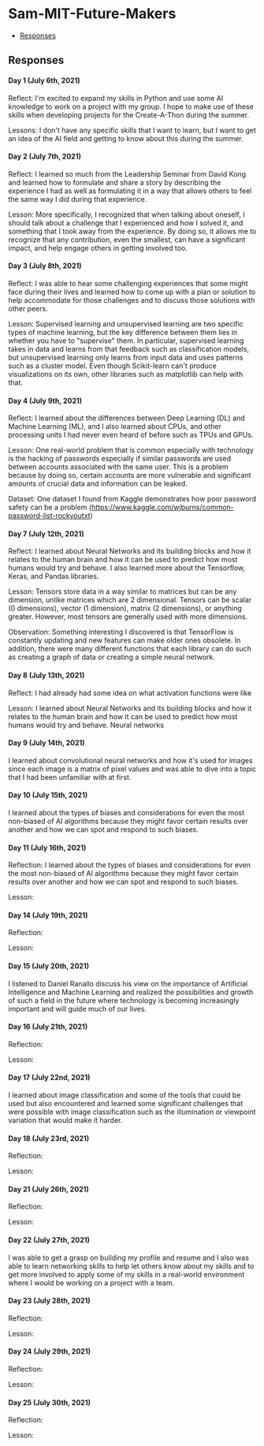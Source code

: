 # Sam-MIT-Future-Makers

- [Responses](#responses)

## Responses
#### Day 1 (July 6th, 2021)
Reflect: I'm excited to expand my skills in Python and use some AI knowledge to work on a project with my group. I hope to make use of these skills when developing projects for the Create-A-Thon during the summer.

Lessons: I don't have any specific skills that I want to learn, but I want to get an idea of the AI field and getting to know about this during the summer.

#### Day 2 (July 7th, 2021)
Reflect: I learned so much from the Leadership Seminar from David Kong and learned how to formulate and share a story by describing the experience I had as well as formulating it in a way that allows others to feel the same way I did during that experience. 

Lesson: More specifically, I recognized that when talking about oneself, I should talk about a challenge that I experienced and how I solved it, and something that I took away from the experience. By doing so, it allows me to recognize that any contribution, even the smallest, can have a significant impact, and help engage others in getting involved too.

#### Day 3 (July 8th, 2021)
Reflect: I was able to hear some challenging experiences that some might face during their lives and learned how to come up with a plan or solution to help accommodate for those challenges and to discuss those solutions with other peers.

Lesson: Supervised learning and unsupervised learning are two specific types of machine learning, but the key difference between them lies in whether you have to "supervise" them. In particular, supervised learning takes in data and learns from that feedback such as classification models, but unsupervised learning only learns from input data and uses patterns such as a cluster model. Even though Scikit-learn can't produce visualizations on its own, other libraries such as matplotlib can help with that.

#### Day 4 (July 9th, 2021)
Reflect: I learned about the differences between Deep Learning (DL) and Machine Learning (ML), and I also learned about CPUs, and other processing units I had never even heard of before such as TPUs and GPUs.

Lesson: One real-world problem that is common especially with technology is the hacking of passwords especially if similar passwords are used between accounts associated with the same user. This is a problem because by doing so, certain accounts are more vulnerable and significant amounts of crucial data and information can be leaked.

Dataset: One dataset I found from Kaggle demonstrates how poor password safety can be a problem (https://www.kaggle.com/wjburns/common-password-list-rockyoutxt)

#### Day 7 (July 12th, 2021)

Reflect: I learned about Neural Networks and its building blocks and how it relates to the human brain and how it can be used to predict how most humans would try and behave. I also learned more about the Tensorflow, Keras, and Pandas libraries.

Lesson: Tensors store data in a way similar to matrices but can be any dimension, unlike matrices which are 2 dimensional. Tensors can be scalar (0 dimensions), vector (1 dimension), matrix (2 dimensions), or anything greater. However, most tensors are generally used with more dimensions.

Observation: Something interesting I discovered is that TensorFlow is constantly updating and new features can make older ones obsolete. In addition, there were many different functions that each library can do such as creating a graph of data or creating a simple neural network.

#### Day 8 (July 13th, 2021)

Reflect: I had already had some idea on what activation functions were like

Lesson: I learned about Neural Networks and its building blocks and how it relates to the human brain and how it can be used to predict how most humans would try and behave. Neural networks

#### Day 9 (July 14th, 2021)

I learned about convolutional neural networks and how it's used for images since each image is a matrix of pixel values and was able to dive into a topic that I had been unfamiliar with at first.

#### Day 10 (July 15th, 2021)

I learned about the types of biases and considerations for even the most non-biased of AI algorithms because they might favor certain results over another and how we can spot and respond to such biases.

#### Day 11 (July 16th, 2021)

Reflection: I learned about the types of biases and considerations for even the most non-biased of AI algorithms because they might favor certain results over another and how we can spot and respond to such biases.

Lesson:

#### Day 14 (July 19th, 2021)

Reflection: 

Lesson:

#### Day 15 (July 20th, 2021)

I listened to Daniel Ranallo discuss his view on the importance of Artificial Intelligence and Machine Learning and realized the possibilities and growth of such a field in the future where technology is becoming increasingly important and will guide much of our lives.

#### Day 16 (July 21th, 2021)

Reflection:

Lesson:

#### Day 17 (July 22nd, 2021)
I learned about image classification and some of the tools that could be used but also encountered and learned some significant challenges that were possible with image classification such as the illumination or viewpoint variation that would make it harder.

#### Day 18 (July 23rd, 2021)

Reflection:

Lesson:

#### Day 21 (July 26th, 2021)

Reflection:

Lesson:

#### Day 22 (July 27th, 2021)
I was able to get a grasp on building my profile and resume and I also was able to learn networking skills to help let others know about my skills and to get more involved to apply some of my skills in a real-world environment where I would be working on a project with a team.

#### Day 23 (July 28th, 2021)

Reflection:

Lesson:

#### Day 24 (July 29th, 2021)

Reflection:

Lesson:

#### Day 25 (July 30th, 2021)

Reflection:

Lesson:
